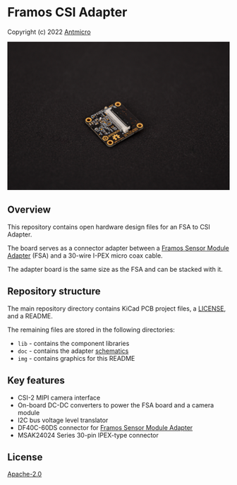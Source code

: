 # Framos CSI Adapter

Copyright (c) 2022 [Antmicro](https://www.antmicro.com>)

![FSA to CSI Adapter](img/framos-csi-adapter.png)

## Overview

This repository contains open hardware design files for an FSA to CSI Adapter.

The board serves as a connector adapter between a [Framos Sensor Module Adapter](https://www.framos.com/en/products/framos-sensor-module-adapter-fsa-22408) (FSA) and a 30-wire I-PEX micro coax cable.

The adapter board is the same size as the FSA and can be stacked with it.

## Repository structure

The main repository directory contains KiCad PCB project files, a [LICENSE](LICENSE), and a README.

The remaining files are stored in the following directories:

* `lib` - contains the component libraries
* `doc` - contains the adapter [schematics](doc/framos-csi-adapter.pdf)
* `img` - contains graphics for this README

## Key features

* CSI-2 MIPI camera interface
* On-board DC-DC converters to power the FSA board and a camera module
* I2C bus voltage level translator
* DF40C-60DS connector for [Framos Sensor Module Adapter](https://www.framos.com/en/products/framos-sensor-module-adapter-fsa-22408)
* MSAK24024 Series 30-pin IPEX-type connector

## License

[Apache-2.0](LICENSE)
